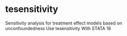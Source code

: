 # tesensitivity
Sensitivity analysis for treatment effect models based on unconfoundedness Use tesensitivity With STATA 18
